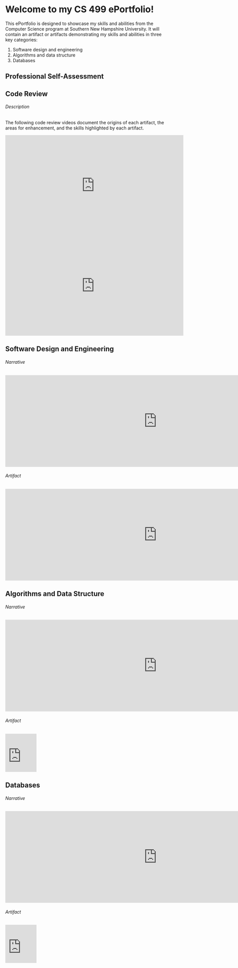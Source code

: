 # Welcome to my CS 499 ePortfolio!

This ePortfolio is designed to showcase my skills and abilities from the Computer Science program at Southern New Hampshire University. It will contain an artifact or artifacts demonstrating my skills and abilities in three key categories:
1. Software design and engineering
2. Algorithms and data structure
3. Databases

## Professional Self-Assessment

## Code Review

###### Description
The following code review videos document the origins of each artifact, the areas for enhancement, and the skills highlighted by each artifact.

<iframe width="560" height="315" src="https://www.youtube.com/embed/LAJbndKtJ5o" frameborder="0" allow="accelerometer; autoplay; encrypted-media; gyroscope; picture-in-picture" allowfullscreen></iframe>

<iframe width="560" height="315" src="https://www.youtube.com/embed/sJ21ftc4-_c" frameborder="0" allow="accelerometer; autoplay; encrypted-media; gyroscope; picture-in-picture" allowfullscreen></iframe>

## Software Design and Engineering

###### Narrative

<iframe src="https://onedrive.live.com/embed?cid=833AA583044E902D&resid=833AA583044E902D%211169&authkey=AH7i1VvG_HH-BMk&em=2" width="952" height="288" frameborder="0" scrolling="no"></iframe>

###### Artifact

<iframe src="https://onedrive.live.com/embed?cid=833AA583044E902D&resid=833AA583044E902D%211167&authkey=AK-h4miSxkdQNlk&em=2" width="952" height="288" frameborder="0" scrolling="no"></iframe>

## Algorithms and Data Structure

###### Narrative

<iframe src="https://onedrive.live.com/embed?cid=833AA583044E902D&resid=833AA583044E902D%211170&authkey=ACLyKess5vtD_NU&em=2" width="952" height="288" frameborder="0" scrolling="no"></iframe>

###### Artifact

<iframe src="https://onedrive.live.com/embed?cid=833AA583044E902D&resid=833AA583044E902D%211168&authkey=ACT_uswXGuPtXEI" width="98" height="120" frameborder="0" scrolling="no"></iframe>

## Databases

###### Narrative

<iframe src="https://onedrive.live.com/embed?cid=833AA583044E902D&resid=833AA583044E902D%211166&authkey=ADAd6MEQLec56i4&em=2" width="952" height="288" frameborder="0" scrolling="no"></iframe>

###### Artifact

<iframe src="https://onedrive.live.com/embed?cid=833AA583044E902D&resid=833AA583044E902D%211171&authkey=AB-XemV3qT1GeM8" width="98" height="120" frameborder="0" scrolling="no"></iframe>

